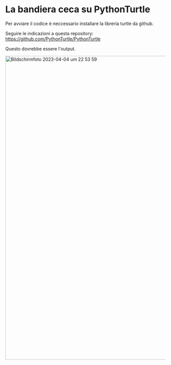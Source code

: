 La bandiera ceca su PythonTurtle
================================

Per avviare il codice è neccessario installare la libreria turtle da github.

Seguire le indicazioni a questa repository: https://github.com/PythonTurtle/PythonTurtle

Questo dovrebbe essere l'output.

<img width="952" alt="Bildschirmfoto 2023-04-04 um 22 53 59" src="https://user-images.githubusercontent.com/119441118/229918959-dc94fd3c-5aa7-435e-9475-2be99630a7a8.png">
